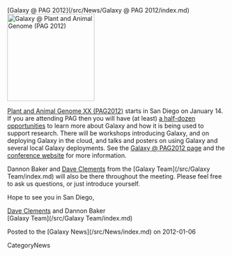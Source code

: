 <div class='newsItemHeader'>[Galaxy @ PAG 2012](/src/News/Galaxy @ PAG 2012/index.md)</div>

<div class='right'><a href='/src/Events/PAG2012/index.md'><img src="/src/Events/PAG2012/PAG2012.png" alt="Galaxy @ Plant and Animal Genome (PAG 2012)" width="200" /></a></div>

[Plant and Animal Genome XX (PAG2012)](/src/Events/PAG2012/index.md) starts in San Diego on January 14.  If you are attending PAG then you will have (at least) [a half-dozen opportunities](/src/Events/PAG2012/index.md) to learn more about Galaxy and how it is being used to support research.  There will be workshops introducing Galaxy, and on deploying Galaxy in the cloud, and talks and posters on using Galaxy and several local Galaxy deployments.  See the [Galaxy @ PAG2012 page](/src/Events/PAG2012/index.md) and the [conference website](http://www.intlpag.org/) for more information.

Dannon Baker and [Dave Clements](/src/DaveClements/index.md) from the [Galaxy Team](/src/Galaxy Team/index.md) will also be there throughout the meeting.  Please feel free to ask us questions, or just introduce yourself.

Hope to see you in San Diego,

[Dave Clements](/src/DaveClements/index.md) and Dannon Baker<br />
[Galaxy Team](/src/Galaxy Team/index.md)

<div class='newsItemFooter'>Posted to the [Galaxy News](/src/News/index.md) on 2012-01-06</div>

CategoryNews
